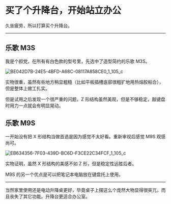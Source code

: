 # 买了个升降台，开始站立办公


久坐疲劳，所以打算买个升降台。

------

## 乐歌 M3S

我是个颜党，在所有有白色款的型号里，先选中了造型简约的乐歌 M3S。

![BE042D7B-24E5-4BFD-A68C-08117A858CE0_1_105_c](https://raw.githubusercontent.com/xbot/image-hosting/master/blog/2020-10-02-20-44-40-BE042D7B-24E5-4BFD-A68C-08117A858CE0_1_105_c.jpeg)

实物很重，虽然有些地方稍显粗糙（比如平板插槽底部很粗犷地用热熔胶粘合），但是整体上做工扎实。

但是试用之后发现一个很严重的问题，Z 形结构虽然美观，但是不够稳定，敲键盘时用力一点就会有明显晃动。

## 乐歌 M9S

一开始没有把 X 形结构当做首选是因为感觉不太好看。重新审视后感觉 M9S 观感尚可。

![EB634356-7F03-439D-BC6D-F3CE22C34FCF_1_105_c](https://raw.githubusercontent.com/xbot/image-hosting/master/blog/2020-10-02-20-54-50-EB634356-7F03-439D-BC6D-F3CE22C34FCF_1_105_c.jpeg)

实物证明，虽然 X 形结构的美感不如 Z 形，但是稳定性远胜后者。

M9S 的另一个优点是可以把笔记本电脑放在键盘托上使用。

------

当然家里使用还是电动升降桌更好，毕竟桌子上摆这么个庞然大物显得很突兀，而且丧失了其它功能。升降台更适合办公室。
